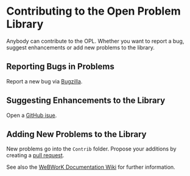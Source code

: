 # Contributing to the Open Problem Library

Anybody can contribute to the OPL.
Whether you want to report a bug, suggest enhancements or add new problems to the library.

## Reporting Bugs in Problems

Report a new bug via [Bugzilla](https://bugs.webwork.maa.org/enter_bug.cgi).

## Suggesting Enhancements to the Library 

Open a [GitHub isue](https://guides.github.com/features/issues/). 

## Adding New Problems to the Library

New problems go into the `Contrib` folder. Propose your additions by creating a [pull request](https://docs.github.com/en/github/collaborating-with-pull-requests/proposing-changes-to-your-work-with-pull-requests/creating-a-pull-request).

See also the [WeBWorK Documentation Wiki](https://webwork.maa.org/wiki/Submitting_problems_to_the_OPL) for further information.
